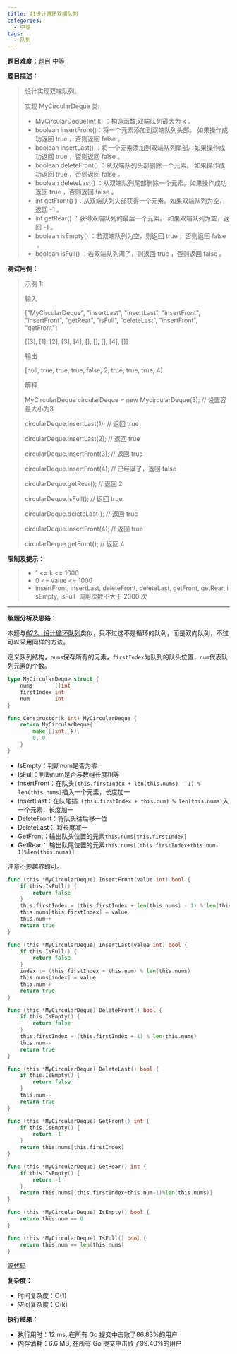 ```yaml
---
title: 41设计循环双端队列
categories:
  - 中等
tags:
  - 队列
---
```

**题目难度：**[题目](0) 中等

**题目描述：**

> 设计实现双端队列。
> 
> 实现 MyCircularDeque 类:
> 
> - MyCircularDeque(int k) ：构造函数,双端队列最大为 k 。
> - boolean insertFront()：将一个元素添加到双端队列头部。 如果操作成功返回 true ，否则返回 false 。
> - boolean insertLast() ：将一个元素添加到双端队列尾部。如果操作成功返回 true ，否则返回 false 。
> - boolean deleteFront() ：从双端队列头部删除一个元素。 如果操作成功返回 true ，否则返回 false 。
> - boolean deleteLast() ：从双端队列尾部删除一个元素。如果操作成功返回 true ，否则返回 false 。
> - int getFront() )：从双端队列头部获得一个元素。如果双端队列为空，返回 -1 。
> - int getRear() ：获得双端队列的最后一个元素。 如果双端队列为空，返回 -1 。
> - boolean isEmpty() ：若双端队列为空，则返回 true ，否则返回 false  。
> - boolean isFull() ：若双端队列满了，则返回 true ，否则返回 false 。


**测试用例：**

> 示例 1:
>
> 输入
> 
> ["MyCircularDeque", "insertLast", "insertLast", "insertFront", "insertFront", "getRear", "isFull", "deleteLast", "insertFront", "getFront"]
> 
> [[3], [1], [2], [3], [4], [], [], [], [4], []]
> 
> 输出
> 
> [null, true, true, true, false, 2, true, true, true, 4]
> 
> 
> 解释
> 
> MyCircularDeque circularDeque = new MycircularDeque(3); // 设置容量大小为3
> 
> circularDeque.insertLast(1);			        // 返回 true
> 
> circularDeque.insertLast(2);			        // 返回 true
> 
> circularDeque.insertFront(3);			        // 返回 true
> 
> circularDeque.insertFront(4);			        // 已经满了，返回 false
> 
> circularDeque.getRear();  				// 返回 2
> 
> circularDeque.isFull();				        // 返回 true
> 
> circularDeque.deleteLast();			        // 返回 true
> 
> circularDeque.insertFront(4);			        // 返回 true
> 
> circularDeque.getFront();				// 返回 4


**限制及提示：**
> - 1 <= k <= 1000
> - 0 <= value <= 1000
> - insertFront, insertLast, deleteFront, deleteLast, getFront, getRear, isEmpty, isFull  调用次数不大于 2000 次


---
**解题分析及思路：**

本题与[622、设计循环队列](622设计循环队列)类似，只不过这不是循环的队列，而是双向队列，不过可以采用同样的方法。

定义队列结构，`nums`保存所有的元素，`firstIndex`为队列的队头位置，`num`代表队列元素的个数。
```go
type MyCircularDeque struct {
	nums       []int
	firstIndex int
	num        int
}

func Constructor(k int) MyCircularDeque {
	return MyCircularDeque{
		make([]int, k),
		0, 0,
	}
}
```
- IsEmpty：判断num是否为零
- IsFull：判断num是否与数组长度相等
- InsertFront：在队头`(this.firstIndex + len(this.nums) - 1) % len(this.nums)`插入一个元素，长度加一
- InsertLast：在队尾插` (this.firstIndex + this.num) % len(this.nums)`入一个元素，长度加一
- DeleteFront：将队头往后移一位
- DeleteLast： 将长度减一
- GetFront：输出队头位置的元素`this.nums[this.firstIndex]`
- GetRear： 输出队尾位置的元素`this.nums[(this.firstIndex+this.num-1)%len(this.nums)]`

注意不要越界即可。
```go
func (this *MyCircularDeque) InsertFront(value int) bool {
	if this.IsFull() {
		return false
	}
	this.firstIndex = (this.firstIndex + len(this.nums) - 1) % len(this.nums)
	this.nums[this.firstIndex] = value
	this.num++
	return true
}

func (this *MyCircularDeque) InsertLast(value int) bool {
	if this.IsFull() {
		return false
	}
	index := (this.firstIndex + this.num) % len(this.nums)
	this.nums[index] = value
	this.num++
	return true
}

func (this *MyCircularDeque) DeleteFront() bool {
	if this.IsEmpty() {
		return false
	}
	this.firstIndex = (this.firstIndex + 1) % len(this.nums)
	this.num--
	return true
}

func (this *MyCircularDeque) DeleteLast() bool {
	if this.IsEmpty() {
		return false
	}
	this.num--
	return true
}

func (this *MyCircularDeque) GetFront() int {
	if this.IsEmpty() {
		return -1
	}
	return this.nums[this.firstIndex]
}

func (this *MyCircularDeque) GetRear() int {
	if this.IsEmpty() {
		return -1
	}
	return this.nums[(this.firstIndex+this.num-1)%len(this.nums)]
}

func (this *MyCircularDeque) IsEmpty() bool {
	return this.num == 0
}

func (this *MyCircularDeque) IsFull() bool {
	return this.num == len(this.nums)
}
```





[源代码](https://github.com/lomtom/algorithm-go/blob/main/leetcode/41/41设计循环双端队列_test.go)

**复杂度：**
- 时间复杂度：O(1)
- 空间复杂度：O(k)

**执行结果：**
- 执行用时：12 ms, 在所有 Go 提交中击败了86.83%的用户
- 内存消耗：6.6 MB, 在所有 Go 提交中击败了99.40%的用户
